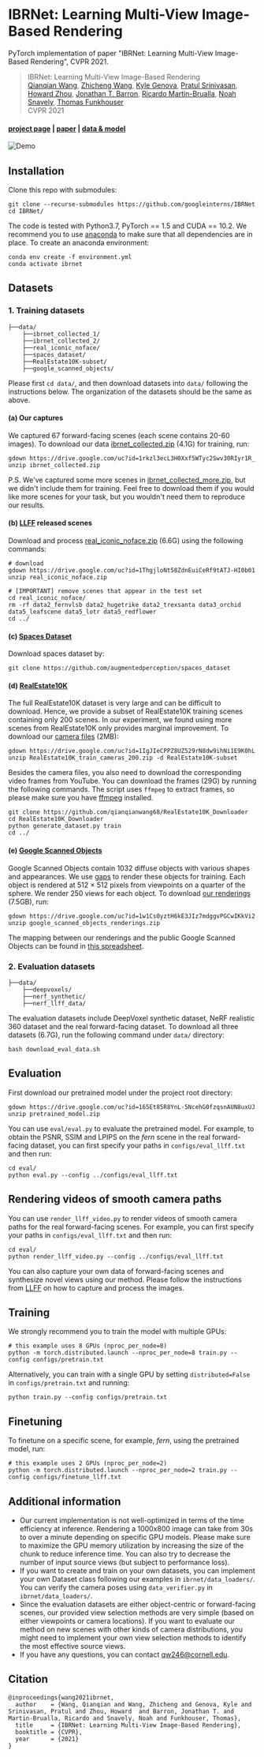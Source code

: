 # IBRNet: Learning Multi-View Image-Based Rendering
PyTorch implementation of paper "IBRNet: Learning Multi-View Image-Based Rendering", CVPR 2021.

> IBRNet: Learning Multi-View Image-Based Rendering  
> [Qianqian Wang](https://www.cs.cornell.edu/~qqw/), [Zhicheng Wang](https://www.linkedin.com/in/zhicheng-wang-96116897/), [Kyle Genova](https://www.kylegenova.com/), [Pratul Srinivasan](https://pratulsrinivasan.github.io/), [Howard Zhou](https://www.linkedin.com/in/howard-zhou-0a34b84/), [Jonathan T. Barron](https://jonbarron.info), [Ricardo Martin-Brualla](http://www.ricardomartinbrualla.com/), [Noah Snavely](https://www.cs.cornell.edu/~snavely/), [Thomas Funkhouser](https://www.cs.princeton.edu/~funk/)    
> CVPR 2021
> 

#### [project page](https://ibrnet.github.io/) | [paper](http://arxiv.org/abs/2102.13090) | [data & model](https://drive.google.com/drive/folders/1qfcPffMy8-rmZjbapLAtdrKwg3AV-NJe?usp=sharing)

![Demo](assets/ancient.gif)

## Installation
Clone this repo with submodules:
```
git clone --recurse-submodules https://github.com/googleinterns/IBRNet
cd IBRNet/
```

The code is tested with Python3.7, PyTorch == 1.5 and CUDA == 10.2. We recommend you to use [anaconda](https://www.anaconda.com/) to make sure that all dependencies are in place. To create an anaconda environment:
```
conda env create -f environment.yml
conda activate ibrnet
```

## Datasets

### 1. Training datasets
```
├──data/
    ├──ibrnet_collected_1/
    ├──ibrnet_collected_2/
    ├──real_iconic_noface/
    ├──spaces_dataset/
    ├──RealEstate10K-subset/
    ├──google_scanned_objects/

```
Please first `cd data/`, and then download datasets into `data/` following the instructions below. The organization of the datasets should be the same as above.

#### (a) **Our captures**
We captured 67 forward-facing scenes (each scene contains 20-60 images). To download our data [ibrnet_collected.zip](https://drive.google.com/file/d/1rkzl3ecL3H0Xxf5WTyc2Swv30RIyr1R_/view?usp=sharing) (4.1G) for training, run:
```
gdown https://drive.google.com/uc?id=1rkzl3ecL3H0Xxf5WTyc2Swv30RIyr1R_
unzip ibrnet_collected.zip
```

P.S. We've captured some more scenes in [ibrnet_collected_more.zip](https://drive.google.com/file/d/1Uxw0neyiIn3Ve8mpRsO6A06KfbqNrWuq/view?usp=sharing), but we didn't include them for training. Feel free to download them if you would like more scenes for your task, but you wouldn't need them to reproduce our results.
#### (b) [**LLFF**](https://bmild.github.io/llff/) released scenes
Download and process [real_iconic_noface.zip](https://drive.google.com/drive/folders/1M-_Fdn4ajDa0CS8-iqejv0fQQeuonpKF) (6.6G) using the following commands:
```angular2
# download 
gdown https://drive.google.com/uc?id=1ThgjloNt58ZdnEuiCeRf9tATJ-HI0b01
unzip real_iconic_noface.zip

# [IMPORTANT] remove scenes that appear in the test set
cd real_iconic_noface/
rm -rf data2_fernvlsb data2_hugetrike data2_trexsanta data3_orchid data5_leafscene data5_lotr data5_redflower
cd ../
``` 
#### (c) [**Spaces Dataset**](https://github.com/augmentedperception/spaces_dataset)
Download spaces dataset by:
```
git clone https://github.com/augmentedperception/spaces_dataset
```


#### (d) [**RealEstate10K**](https://google.github.io/realestate10k/)
The full RealEstate10K dataset is very large and can be difficult to download.
Hence, we provide a subset of RealEstate10K training scenes containing only 200 scenes. In our experiment, we found using more scenes from RealEstate10K only provides marginal improvement. To download our [camera files](https://drive.google.com/file/d/1IgJIeCPPZ8UZ529rN8dw9ihNi1E9K0hL/view?usp=sharing) (2MB):

```
gdown https://drive.google.com/uc?id=1IgJIeCPPZ8UZ529rN8dw9ihNi1E9K0hL
unzip RealEstate10K_train_cameras_200.zip -d RealEstate10K-subset
```
Besides the camera files, you also need to download the corresponding video frames from YouTube. You can download the frames (29G) by running the following commands. The script uses `ffmpeg` to extract frames, so please make sure you have [ffmpeg](https://ffmpeg.org/) installed.

```
git clone https://github.com/qianqianwang68/RealEstate10K_Downloader
cd RealEstate10K_Downloader
python generate_dataset.py train
cd ../
```

#### (e) [**Google Scanned Objects**](https://app.ignitionrobotics.org/GoogleResearch/fuel/collections/Google%20Scanned%20Objects)
Google Scanned Objects contain 1032 diffuse objects with various shapes and appearances.
We use [gaps](https://github.com/tomfunkhouser/gaps) to render these objects for training. Each object is rendered at 512 × 512 pixels
from viewpoints on a quarter of the sphere. We render 250
views for each object. To download [our renderings](https://drive.google.com/file/d/1w1Cs0yztH6kE3JIz7mdggvPGCwIKkVi2/view?usp=sharing) (7.5GB), run:
```
gdown https://drive.google.com/uc?id=1w1Cs0yztH6kE3JIz7mdggvPGCwIKkVi2
unzip google_scanned_objects_renderings.zip
```
The mapping between our renderings and the public Google Scanned Objects can be found in [this spreadsheet](https://docs.google.com/spreadsheets/d/14FivSzpjtqraR8IFmKOWWFXRUh4JsmTJqF2hr_ZY2R4/edit?usp=sharing&resourcekey=0-vVIKfNOVddY20NhBWr2ipQ).

### 2. Evaluation datasets
```
├──data/
    ├──deepvoxels/
    ├──nerf_synthetic/
    ├──nerf_llff_data/
```
The evaluation datasets include DeepVoxel synthetic dataset, NeRF realistic 360 dataset and the real forward-facing dataset. To download all three datasets (6.7G), run the following command under `data/` directory:
```
bash download_eval_data.sh
```

## Evaluation
First download our pretrained model under the project root directory:
```
gdown https://drive.google.com/uc?id=165Et85R8YnL-5NcehG0fzqsnAUN8uxUJ
unzip pretrained_model.zip
```

You can use `eval/eval.py` to evaluate the pretrained model. For example, to obtain the PSNR, SSIM and LPIPS on the *fern* scene in the real forward-facing dataset, you can first specify your paths in `configs/eval_llff.txt` and then run:
```
cd eval/
python eval.py --config ../configs/eval_llff.txt
``` 
## Rendering videos of smooth camera paths
You can use `render_llff_video.py` to render videos of smooth camera paths for the real forward-facing scenes. For example, you can first specify your paths in `configs/eval_llff.txt` and then run:
```
cd eval/
python render_llff_video.py --config ../configs/eval_llff.txt
```
You can also capture your own data of forward-facing scenes and synthesize novel views using our method. Please follow the instructions from [LLFF](https://github.com/Fyusion/LLFF) on how to capture and process the images. 


## Training
We strongly recommend you to train the model with multiple GPUs:
```
# this example uses 8 GPUs (nproc_per_node=8) 
python -m torch.distributed.launch --nproc_per_node=8 train.py --config configs/pretrain.txt
```
Alternatively, you can train with a single GPU by setting `distributed=False` in `configs/pretrain.txt` and running:
```
python train.py --config configs/pretrain.txt
```

## Finetuning
To finetune on a specific scene, for example, *fern*, using the pretrained model, run:
```
# this example uses 2 GPUs (nproc_per_node=2) 
python -m torch.distributed.launch --nproc_per_node=2 train.py --config configs/finetune_llff.txt
```

## Additional information
- Our current implementation is not well-optimized in terms of the time efficiency at inference. Rendering a 1000x800 image can take from 30s to over a minute depending on specific GPU models. Please make sure to maximize the GPU memory utilization by increasing the size of the chunk to reduce inference time. You can also try to decrease the number of input source views (but subject to performance loss).  
- If you want to create and train on your own datasets, you can implement your own Dataset class following our examples in `ibrnet/data_loaders/`. You can verify the camera poses using `data_verifier.py` in `ibrnet/data_loaders/`.
- Since the evaluation datasets are either object-centric or forward-facing scenes, our provided view selection methods are very simple (based on either viewpoints or camera locations). If you want to evaluate our method on new scenes with other kinds of camera distributions, you might need to implement your own view selection methods to identify the most effective source views.
- If you have any questions, you can contact qw246@cornell.edu.
## Citation
```
@inproceedings{wang2021ibrnet,
  author    = {Wang, Qianqian and Wang, Zhicheng and Genova, Kyle and Srinivasan, Pratul and Zhou, Howard  and Barron, Jonathan T. and Martin-Brualla, Ricardo and Snavely, Noah and Funkhouser, Thomas},
  title     = {IBRNet: Learning Multi-View Image-Based Rendering},
  booktitle = {CVPR},
  year      = {2021}
}

```
